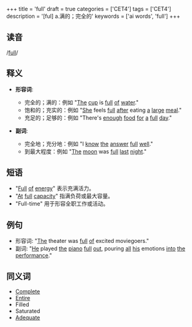 +++
title = 'full'
draft = true
categories = ['CET4']
tags = ['CET4']
description = '[ful] a.满的；完全的'
keywords = ['ai words', 'full']
+++

## 读音
/[full](/post/full/)/

## 释义
- **形容词**: 
    - 完全的；满的：例如 "[The](/post/the/) [cup](/post/cup/) is [full](/post/full/) [of](/post/of/) [water](/post/water/)."
    - 饱和的；充实的：例如 "[She](/post/she/) feels [full](/post/full/) [after](/post/after/) eating [a](/post/a/) [large](/post/large/) [meal](/post/meal/)."
    - 充足的；足够的：例如 "There's [enough](/post/enough/) [food](/post/food/) [for](/post/for/) [a](/post/a/) [full](/post/full/) [day](/post/day/)."

- **副词**:
    - 完全地；充分地：例如 "I [know](/post/know/) [the](/post/the/) [answer](/post/answer/) [full](/post/full/) [well](/post/well/)."
    - 到最大程度：例如 "[The](/post/the/) [moon](/post/moon/) was [full](/post/full/) [last](/post/last/) [night](/post/night/)."

## 短语
- "[Full](/post/full/) [of](/post/of/) [energy](/post/energy/)" 表示充满活力。
- "[At](/post/at/) [full](/post/full/) [capacity](/post/capacity/)" 指满负荷或最大容量。
- "Full-time" 用于形容全职工作或活动。

## 例句
- 形容词: "[The](/post/the/) theater was [full](/post/full/) [of](/post/of/) excited moviegoers."
- 副词: "[He](/post/he/) played [the](/post/the/) [piano](/post/piano/) [full](/post/full/) [out](/post/out/), pouring [all](/post/all/) [his](/post/his/) emotions [into](/post/into/) [the](/post/the/) [performance](/post/performance/)."

## 同义词
- [Complete](/post/complete/)
- [Entire](/post/entire/)
- Filled
- Saturated
- [Adequate](/post/adequate/)
